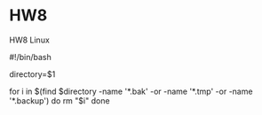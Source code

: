 # HW8
HW8 Linux

#!/bin/bash

directory=$1

for i in $(find $directory -name '*.bak' -or -name '*.tmp' -or -name '*.backup')
do
        rm "$i"
done

